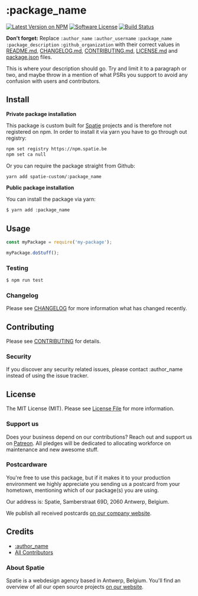 # :package_name

[![Latest Version on NPM](https://img.shields.io/npm/v/:package_name.svg?style=flat-square)](https://npmjs.com/package/:package_name)
[![Software License](https://img.shields.io/badge/license-MIT-brightgreen.svg?style=flat-square)](LICENSE.md)
[![Build Status](https://img.shields.io/travis/:github_organization/:package_name/master.svg?style=flat-square)](https://travis-ci.org/:github_organization/:package_name)

**Don't forget:**
Replace ```:author_name``` ```:author_username``` ```:package_name``` ```:package_description``` ```:github_organization``` with their correct values in [README.md](README.md), [CHANGELOG.md](CHANGELOG.md), [CONTRIBUTING.md](CONTRIBUTING.md), [LICENSE.md](LICENSE.md) and [package.json](package.json) files.

This is where your description should go. Try and limit it to a paragraph or two, and maybe throw in a mention of what
PSRs you support to avoid any confusion with users and contributors.

## Install

**Private package installation**

This package is custom built for [Spatie](https://spatie.be) projects and is therefore not registered on npm.
In order to install it via yarn you have to go through out registry:

```bash
npm set registry https://npm.spatie.be
npm set ca null
```

Or you can require the package straight from Github:

```bash
yarn add spatie-custom/:package_name
```

**Public package installation**

You can install the package via yarn:

```bash
$ yarn add :package_name
```

## Usage

```js
const myPackage = require('my-package');

myPackage.doStuff();
```

### Testing

``` bash
$ npm run test
```

### Changelog

Please see [CHANGELOG](CHANGELOG.md) for more information what has changed recently.

## Contributing

Please see [CONTRIBUTING](CONTRIBUTING.md) for details.

### Security

If you discover any security related issues, please contact :author_name instead of using the issue tracker.

## License

The MIT License (MIT). Please see [License File](LICENSE.md) for more information.

### Support us

Does your business depend on our contributions? Reach out and support us on [Patreon](https://www.patreon.com/spatie). 
All pledges will be dedicated to allocating workforce on maintenance and new awesome stuff.

### Postcardware

You're free to use this package, but if it makes it to your production environment we highly appreciate you sending us a postcard from your hometown, mentioning which of our package(s) you are using.

Our address is: Spatie, Samberstraat 69D, 2060 Antwerp, Belgium.

We publish all received postcards [on our company website](https://spatie.be/en/opensource/postcards).

## Credits

- [:author_name](https://github.com/:author_username)
- [All Contributors](../../contributors)

### About Spatie

Spatie is a webdesign agency based in Antwerp, Belgium. You'll find an overview of all our open source projects [on our website](https://spatie.be/opensource).
